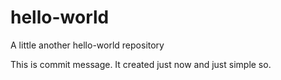 hello-world
===========

A little another hello-world repository

This is commit message. It created just now and just simple so.
